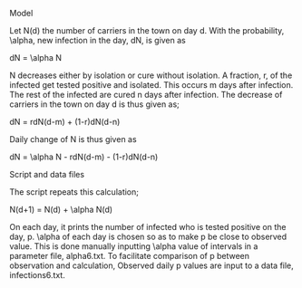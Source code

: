 Model

Let N(d) the number of carriers in the town on day d. With the probability, \alpha, new infection in the day, dN, is given as

dN = \alpha N

 N decreases either by isolation or cure without isolation. A fraction, r, of the infected get tested positive and isolated. This occurs m days after infection. The rest of the infected are cured n days after infection. The decrease of carriers in the town on day d is thus given as;

dN = rdN(d-m) + (1-r)dN(d-n)

   Daily change of N is thus given as

dN = \alpha N - rdN(d-m) - (1-r)dN(d-n)

Script and data files

The script repeats this calculation;

N(d+1) = N(d) + \alpha N(d)

On each day, it prints the number of infected who is tested positive on the day, p. \alpha of each day is chosen so as to make p be close to observed value. This is done manually inputting \alpha value of intervals in a parameter file, alpha6.txt. To facilitate comparison of p between observation and calculation, Observed daily p values are input to a data file, infections6.txt.

